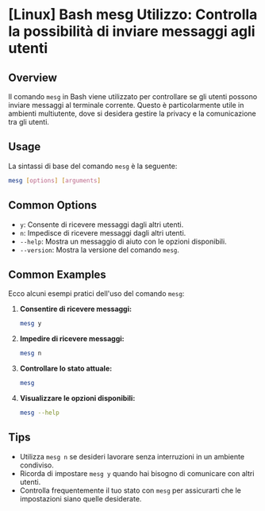# [Linux] Bash mesg Utilizzo: Controlla la possibilità di inviare messaggi agli utenti

## Overview
Il comando `mesg` in Bash viene utilizzato per controllare se gli utenti possono inviare messaggi al terminale corrente. Questo è particolarmente utile in ambienti multiutente, dove si desidera gestire la privacy e la comunicazione tra gli utenti.

## Usage
La sintassi di base del comando `mesg` è la seguente:

```bash
mesg [options] [arguments]
```

## Common Options
- `y`: Consente di ricevere messaggi dagli altri utenti.
- `n`: Impedisce di ricevere messaggi dagli altri utenti.
- `--help`: Mostra un messaggio di aiuto con le opzioni disponibili.
- `--version`: Mostra la versione del comando `mesg`.

## Common Examples
Ecco alcuni esempi pratici dell'uso del comando `mesg`:

1. **Consentire di ricevere messaggi:**
   ```bash
   mesg y
   ```

2. **Impedire di ricevere messaggi:**
   ```bash
   mesg n
   ```

3. **Controllare lo stato attuale:**
   ```bash
   mesg
   ```

4. **Visualizzare le opzioni disponibili:**
   ```bash
   mesg --help
   ```

## Tips
- Utilizza `mesg n` se desideri lavorare senza interruzioni in un ambiente condiviso.
- Ricorda di impostare `mesg y` quando hai bisogno di comunicare con altri utenti.
- Controlla frequentemente il tuo stato con `mesg` per assicurarti che le impostazioni siano quelle desiderate.